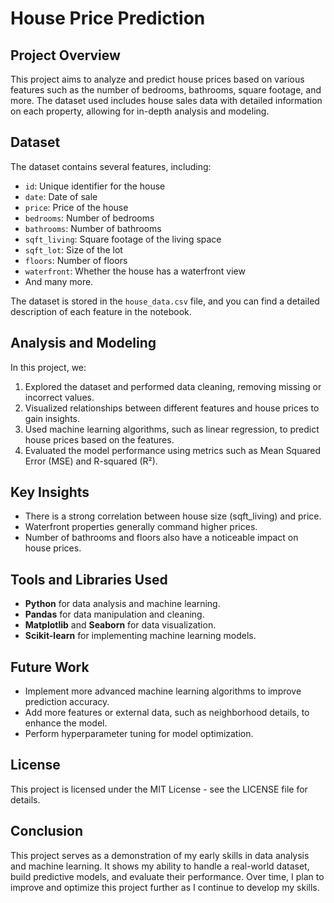 # House Price Prediction

## Project Overview
This project aims to analyze and predict house prices based on various features such as the number of bedrooms, bathrooms, square footage, and more. The dataset used includes house sales data with detailed information on each property, allowing for in-depth analysis and modeling.

## Dataset
The dataset contains several features, including:
- `id`: Unique identifier for the house
- `date`: Date of sale
- `price`: Price of the house
- `bedrooms`: Number of bedrooms
- `bathrooms`: Number of bathrooms
- `sqft_living`: Square footage of the living space
- `sqft_lot`: Size of the lot
- `floors`: Number of floors
- `waterfront`: Whether the house has a waterfront view
- And many more.

The dataset is stored in the `house_data.csv` file, and you can find a detailed description of each feature in the notebook.

## Analysis and Modeling
In this project, we:
1. Explored the dataset and performed data cleaning, removing missing or incorrect values.
2. Visualized relationships between different features and house prices to gain insights.
3. Used machine learning algorithms, such as linear regression, to predict house prices based on the features.
4. Evaluated the model performance using metrics such as Mean Squared Error (MSE) and R-squared (R²).

## Key Insights
- There is a strong correlation between house size (sqft_living) and price.
- Waterfront properties generally command higher prices.
- Number of bathrooms and floors also have a noticeable impact on house prices.

## Tools and Libraries Used
- **Python** for data analysis and machine learning.
- **Pandas** for data manipulation and cleaning.
- **Matplotlib** and **Seaborn** for data visualization.
- **Scikit-learn** for implementing machine learning models.

## Future Work
- Implement more advanced machine learning algorithms to improve prediction accuracy.
- Add more features or external data, such as neighborhood details, to enhance the model.
- Perform hyperparameter tuning for model optimization.

## License
This project is licensed under the MIT License - see the LICENSE file for details.

## Conclusion
This project serves as a demonstration of my early skills in data analysis and machine learning. It shows my ability to handle a real-world dataset, build predictive models, and evaluate their performance. Over time, I plan to improve and optimize this project further as I continue to develop my skills.
